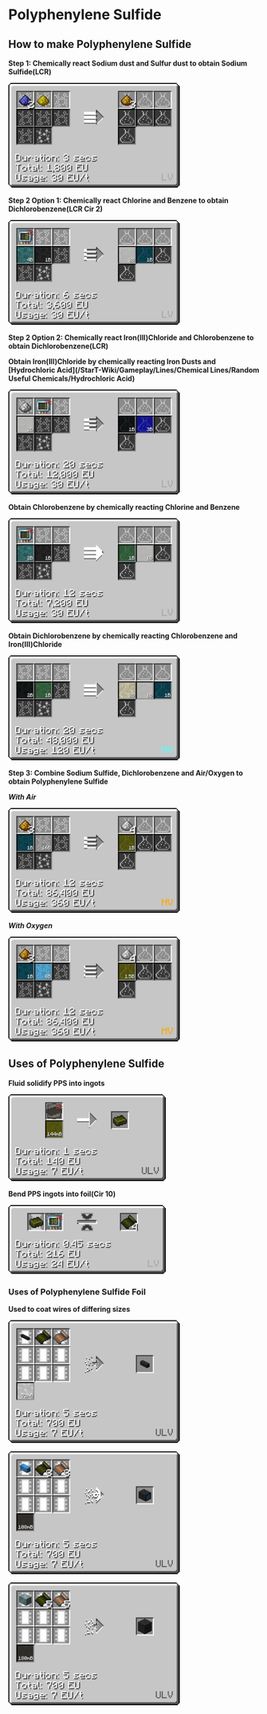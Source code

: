 # Polyphenylene Sulfide

## How to make Polyphenylene Sulfide

**Step 1: Chemically react Sodium dust and Sulfur dust to obtain Sodium Sulfide(LCR)**

![nas](PPS_img/large_chemical_reactor_sodium_sulfide.png)

**Step 2 Option 1: Chemically react Chlorine and Benzene to obtain Dichlorobenzene(LCR Cir 2)**

![nas](PPS_img/large_chemical_reactor_dichlorobenzene.png)

**Step 2 Option 2: Chemically react Iron(III)Chloride and Chlorobenzene to obtain Dichlorobenzene(LCR)**

**Obtain Iron(III)Chloride by chemically reacting Iron Dusts and [Hydrochloric Acid](/StarT-Wiki/Gameplay/Lines/Chemical Lines/Random Useful Chemicals/Hydrochloric Acid)**

![i3c](PPS_img/large_chemical_reactor_iron_3_chloride.png)

**Obtain Chlorobenzene by chemically reacting Chlorine and Benzene**

![cbz](PPS_img/large_chemical_reactor_chlorobenzene.png)

**Obtain Dichlorobenzene by chemically reacting Chlorobenzene and Iron(III)Chloride**

![dcb](PPS_img/large_chemical_reactor_iron_2_chloride.png)

**Step 3: Combine Sodium Sulfide, Dichlorobenzene and Air/Oxygen to obtain Polyphenylene Sulfide**

***With Air***

![pps](PPS_img/large_chemical_reactor_polyphenylene_sulfide_from_air.png)

***With Oxygen***

![pps](PPS_img/large_chemical_reactor_polyphenylene_sulfide_from_oxygen.png)

## Uses of Polyphenylene Sulfide

**Fluid solidify PPS into ingots**

![ppsi](PPS_img/fluid_solidifier_solidify_polyphenylene_sulfide_to_ingot.png)

**Bend PPS ingots into foil(Cir 10)**

![ppsf](PPS_img/bender_bend_polyphenylene_sulfide_ingot_to_foil.png)

### Uses of Polyphenylene Sulfide Foil

**Used to coat wires of differing sizes**

![ppsw](PPS_img/assembler_cover_naquadah_alloy_wire_gt_double_silicone.png)

![ppsw2](PPS_img/assembler_cover_osmium_wire_gt_octal_styrene_butadiene.png)

![ppsw3](PPS_img/assembler_cover_hssg_wire_gt_hex_styrene_butadiene.png)